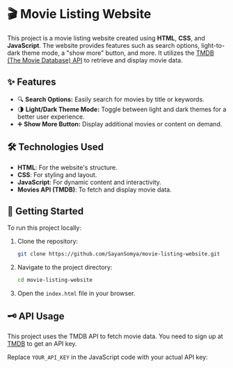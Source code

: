 # 🎬 Movie Listing Website

This project is a movie listing website created using **HTML**, **CSS**, and **JavaScript**. The website provides features such as search options, light-to-dark theme mode, a "show more" button, and more. It utilizes the [TMDB (The Movie Database) API](https://www.themoviedb.org/documentation/api) to retrieve and display movie data.

## ✨ Features

- 🔍 **Search Options:** Easily search for movies by title or keywords.
- 🌗 **Light/Dark Theme Mode:** Toggle between light and dark themes for a better user experience.
- ➕ **Show More Button:** Display additional movies or content on demand.

## 🛠️ Technologies Used

- **HTML**: For the website's structure.
- **CSS**: For styling and layout.
- **JavaScript**: For dynamic content and interactivity.
- **Movies API (TMDB)**: To fetch and display movie data.

## 🚀 Getting Started

To run this project locally:

1. Clone the repository:
    ```bash
    git clone https://github.com/SayanSomya/movie-listing-website.git
    ```

2. Navigate to the project directory:
    ```bash
    cd movie-listing-website
    ```

3. Open the `index.html` file in your browser.

## 🗝️ API Usage

This project uses the TMDB API to fetch movie data. You need to sign up at [TMDB](https://www.themoviedb.org/) to get an API key.

Replace `YOUR_API_KEY` in the JavaScript code with your actual API key:
